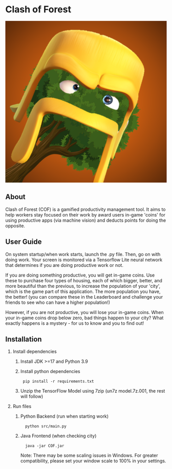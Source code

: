 # Clash of Forest
![](assets/cof.png)

## About
Clash of Forest (COF) is a gamified productivity management tool. It aims to help workers stay focused on their work by award users in-game 'coins' for using productive apps (via machine vision) and deducts points for doing the opposite.

## User Guide
On system startup/when work starts, launch the <insert backend>.py file. Then, go on with doing work. Your screen is monitored via a Tensorflow Lite neural network that determines if you are doing productive work or not. 

If you are doing something productive, you will get in-game coins. Use these to purchase four types of housing, each of which bigger, better, and more beautiful than the previous, to increase the population of your 'city', which is the game part of this application. The more population you have, the better! (you can compare these in the Leaderboard and challenge your friends to see who can have a higher population!)

However, if you are not productive, you will lose your in-game coins. When your in-game coins drop below zero, bad things happen to your city? What exactly happens is a mystery - for us to know and you to find out!

## Installation
1. Install dependencies
   1. Install JDK >=17 and Python 3.9
   2. Install python dependencies 

           pip install -r requirements.txt
   3. Unzip the TensorFlow Model using 7zip (un7z model.7z.001, the rest will follow)

2. Run files
   1. Python Backend (run when starting work)
   
            python src/main.py

   2. Java Frontend (when checking city)

            java -jar COF.jar
      Note: There may be some scaling issues in Windows. For greater compatibility, please set your window scale to 100% in your settings.